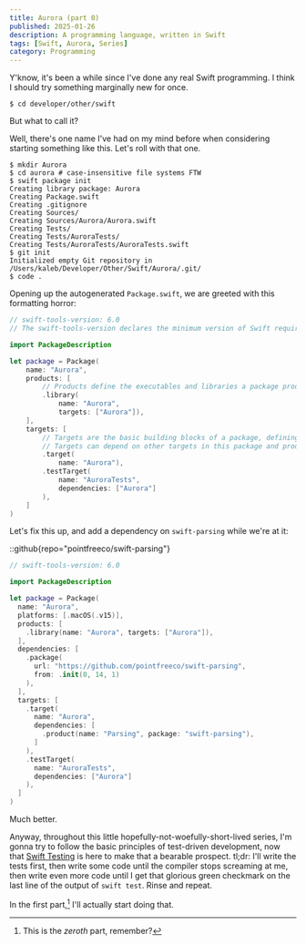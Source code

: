 ```yaml
---
title: Aurora (part 0)
published: 2025-01-26
description: A programming language, written in Swift
tags: [Swift, Aurora, Series]
category: Programming
---
```


Y'know, it's been a while since I've done any real Swift programming. I think I
should try something marginally new for once.

```console
$ cd developer/other/swift
```

But what to call it?

Well, there's one name I've had on my mind before when considering starting
something like this. Let's roll with that one.

```console
$ mkdir Aurora
$ cd aurora # case-insensitive file systems FTW
$ swift package init
Creating library package: Aurora
Creating Package.swift
Creating .gitignore
Creating Sources/
Creating Sources/Aurora/Aurora.swift
Creating Tests/
Creating Tests/AuroraTests/
Creating Tests/AuroraTests/AuroraTests.swift
$ git init
Initialized empty Git repository in /Users/kaleb/Developer/Other/Swift/Aurora/.git/
$ code .
```

Opening up the autogenerated `Package.swift`, we are greeted with this
formatting horror:

```swift
// swift-tools-version: 6.0
// The swift-tools-version declares the minimum version of Swift required to build this package.

import PackageDescription

let package = Package(
    name: "Aurora",
    products: [
        // Products define the executables and libraries a package produces, making them visible to other packages.
        .library(
            name: "Aurora",
            targets: ["Aurora"]),
    ],
    targets: [
        // Targets are the basic building blocks of a package, defining a module or a test suite.
        // Targets can depend on other targets in this package and products from dependencies.
        .target(
            name: "Aurora"),
        .testTarget(
            name: "AuroraTests",
            dependencies: ["Aurora"]
        ),
    ]
)
```

Let's fix this up, and add a dependency on `swift-parsing` while we're at it:

::github{repo="pointfreeco/swift-parsing"}

```swift
// swift-tools-version: 6.0

import PackageDescription

let package = Package(
  name: "Aurora",
  platforms: [.macOS(.v15)],
  products: [
    .library(name: "Aurora", targets: ["Aurora"]),
  ],
  dependencies: [
    .package(
      url: "https://github.com/pointfreeco/swift-parsing",
      from: .init(0, 14, 1)
    ),
  ],
  targets: [
    .target(
      name: "Aurora",
      dependencies: [
        .product(name: "Parsing", package: "swift-parsing"),
      ]
    ),
    .testTarget(
      name: "AuroraTests",
      dependencies: ["Aurora"]
    ),
  ]
)
```

Much better.

Anyway, throughout this little hopefully-not-woefully-short-lived series, I'm
gonna try to follow the basic principles of test-driven development, now that
[Swift Testing] is here to make that a bearable prospect. tl;dr: I'll write the
tests first, then write some code until the compiler stops screaming at me, then
write even more code until I get that glorious green checkmark on the last line
of the output of `swift test`. Rinse and repeat.

In the first part,[^1] I'll actually start doing that.

[Swift Testing]: https://developer.apple.com/xcode/swift-testing/

[^1]: This is the _zeroth_ part, remember?
